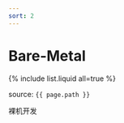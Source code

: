 ```yaml
---
sort: 2
---
```


# Bare-Metal

{% include list.liquid all=true %}

source: `{{ page.path }}`

裸机开发

